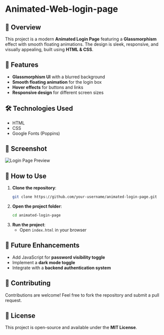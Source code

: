 # Animated-Web-login-page

## 🌟 Overview
This project is a modern **Animated Login Page** featuring a **Glassmorphism** effect with smooth floating animations. The design is sleek, responsive, and visually appealing, built using **HTML & CSS**.

## 🎨 Features
- **Glassmorphism UI** with a blurred background
- **Smooth floating animation** for the login box
- **Hover effects** for buttons and links
- **Responsive design** for different screen sizes

## 🛠️ Technologies Used
- HTML
- CSS
- Google Fonts (Poppins)

## 📸 Screenshot
![Login Page Preview](https://png.pngtree.com/thumb_back/fh260/background/20210929/pngtree-glassmorphism-wave-effect-abstract-background-image_908575.png)

## 🚀 How to Use
1. **Clone the repository**:
   ```bash
   git clone https://github.com/your-username/animated-login-page.git
   ```
2. **Open the project folder**:
   ```bash
   cd animated-login-page
   ```
3. **Run the project**:
   - Open `index.html` in your browser

## 📌 Future Enhancements
- Add JavaScript for **password visibility toggle**
- Implement a **dark mode toggle**
- Integrate with a **backend authentication system**

## 🤝 Contributing
Contributions are welcome! Feel free to fork the repository and submit a pull request.

## 📜 License
This project is open-source and available under the **MIT License**.


